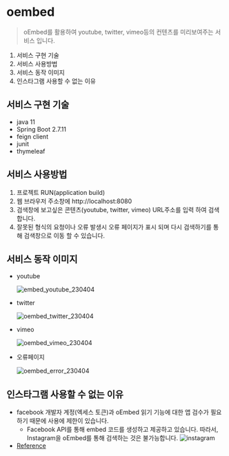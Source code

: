# oembed
> oEmbed를 활용하여 youtube, twitter, vimeo등의 컨텐츠를 미리보여주는 서비스 입니다.

1. 서비스 구현 기술
2. 서비스 사용방법
3. 서비스 동작 이미지
4. 인스타그램 사용할 수 없는 이유

## 서비스 구현 기술
* java 11
* Spring Boot 2.7.11
* feign client
* junit
* thymeleaf


## 서비스 사용방법
1. 프로젝트 RUN(application build)
2. 웹 브라우저 주소창에 http://localhost:8080
3. 검색창에 보고싶은 콘텐츠(youtube, twitter, vimeo) URL주소를 입력 하여 검색합니다.
4. 잘못된 형식의 요청이나 오류 발생시 오류 페이지가 표시 되며 다시 검색하기를 통해 검색창으로 이동 할 수 있습니다.

## 서비스 동작 이미지
* youtube

    ![embed_youtube_230404](https://user-images.githubusercontent.com/58923731/229782616-c9a38060-f5c0-441b-b82e-7db7f8b5a3f2.png)

* twitter

    ![oembed_twitter_230404](https://user-images.githubusercontent.com/58923731/229782725-1e2fc189-bf27-4e1b-a515-e6cc15181c65.png)
 
* vimeo

  ![oembed_vimeo_230404](https://user-images.githubusercontent.com/58923731/229782809-84801832-84c2-41d5-a885-7ceea591e607.png)
 
* 오류페이지

  ![oembed_error_230404](https://user-images.githubusercontent.com/58923731/229782945-0e978f62-65e8-40b5-ab07-816fb3c8b107.png)

## 인스타그램 사용할 수 없는 이유
* facebook 개발자 계정(엑세스 토큰)과 oEmbed 읽기 기능에 대한 앱 검수가 필요 하기 때문에 사용에 제한이 있습니다. 
  * Facebook API를 통해 embed 코드를 생성하고 제공하고 있습니다. 따라서, Instagram을 oEmbed를 통해 검색하는 것은 불가능합니다.
  ![instagram](https://user-images.githubusercontent.com/58923731/229786935-f37e085e-06e1-4cc9-8766-11624a41a699.png)
* [Reference](https://developers.facebook.com/docs/instagram/oembed)
